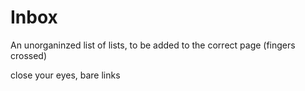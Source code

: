 # Inbox
An unorganinzed list of lists, to be added to the correct page (fingers crossed)

close your eyes, bare links

